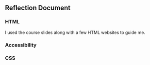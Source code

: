 ## Reflection Document

### HTML

I used the course slides along with a few HTML websites to guide me.

### Accessibility



### CSS
